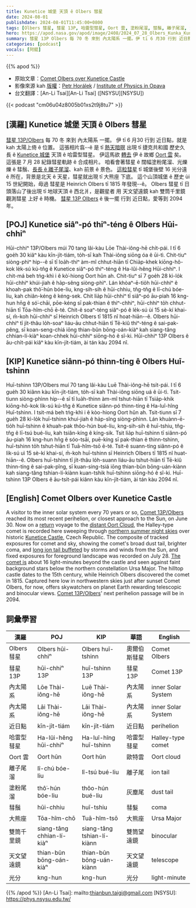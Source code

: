 ```yaml
---
title: Kunetice 城堡 天頂 ê Olbers 彗星
date: 2024-08-01
publishdate: 2024-08-01T11:45:00+0800
tags: [Olbers 彗星, 彗星 13P, 哈雷型彗星, Oort 雲, 塗粉尾溜, 彗鬚, 離子尾溜, 大熊座, 天文望遠鏡, 雙筒千里鏡, 內太陽系, 近日點, 光分]
hero: https://apod.nasa.gov/apod/image/2408/2024_07_28_Olbers_Kunka_Kunetice_1024px.jpg
summary: 彗星 13P Olbers 每 70 冬 來到 內太陽系 一擺。伊 tī 6 月30 行到 近日點，就是 kah 太陽上倚 ê 所在。
categories: [podcast]
vocals: [阿錕]
---
```


{{% apod %}}

- 原始文章：[Comet Olbers over Kunetice Castle](https://apod.nasa.gov/apod/ap240801.html)
- 影像來源 kah [版權][copyright]：[Petr Horálek](https://www.petrhoralek.com/#about-1) / [Institute of Physics in Opava](https://www.slu.cz/phys/en/)
- 台文翻譯：[An-Li Tsai][An-Li Tsai] ([NSYSU][NSYSU])

{{< podcast "cm06u04z8005b01xs2t9j8tu7" >}}

## [漢羅] Kunetice 城堡 天頂 ê Olbers 彗星
[彗星 13P/Olbers][Comet 13P/Olbers 1] 每 70 冬 來到 內太陽系 一擺。
伊 tī 6 月30 行到 近日點，就是 kah 太陽上倚 ê 位置。
這張相片翕--ê 是 tī [熱天暗暝][northern summer night skies] 出現 tī 捷克共和國 歷史久長 ê [Kunetice 城堡][Kunetice Castle] 天頂 ê 哈雷型彗星。
伊這馬欲 [轉去][return] 伊 ê 故鄉 [Oort 雲][distant Oort Cloud] 矣。
這張是 7 月 28 紀錄彗星軌跡 ê 合成相片。
咱看會著彗星 ê 闊幅塗粉尾溜、光爍爍 ê 彗鬚、[長長 ê 離子尾溜][long ion tail buffeted]、kah 前景 ê 景色。
[這粒彗星][The comet is] tī 城堡後壁 16 光分遠 ê 所在，背景是北天 ê 天星，彗星就出現 tī 大熊座 下底。
這个山頂城堡 ê 歷史 ùi 15 世紀開始，毋過 彗星是 Heinrich Olbers tī 1815 年發現--ê。
Olbers 彗星 tī 日頭落山了後出現 tī 地球天頂 ê 西北爿，是觀星者 用 天文望遠鏡 kah 雙筒千里鏡 觀測彗星 上好 ê 時機。
[彗星 13P Olbers][Comet 13P/Olbers 2] ê 後一擺 行到 近日點，愛等到 2094 年。

## [POJ] Kunetice siâⁿ-pó thiⁿ-téng ê Olbers Hūi-chhiⁿ
Hūi-chhiⁿ 13P/Olbers múi 70 tang lâi-kàu Lōe Thài-iông-hē chi̍t-pái.
I tī 6 goe̍h 30 kiâⁿ kàu kīn-ji̍t-tiám, to̍h-sī kah Thài-iông siōng óa ê ūi-tì.
Chit-tiuⁿ siòng-phìⁿ hip--ê sī tī loa̍h-thiⁿ àm-mî chhut-hiān tī Chia̍p-khek kiōng-hô-kok le̍k-sú kú-tn̂g ê Kunetice siâⁿ-pó thiⁿ-téng ê Ha-lûi-hêng Hūi-chhiⁿ.
I chit-má beh tńg-khì i ê kò͘-hiong Oort hûn ah.
Chit-tiuⁿ sī 7 goe̍h 28 kì-lo̍k hūi-chhiⁿ khúi-jiah ê ha̍p-sêng siòng-phìⁿ.
Lán khòaⁿ-ē-tio̍h hūi-chhiⁿ ê khoah-pak thô͘-hún bóe-liu, kng-sih-sih ê hūi-chhiu, tn̂g-tn̂g ê lī-chú bóe-liu, kah chiân-kéng ê kéng-sek.
Chit lia̍p hūi-chhiⁿ tī siâⁿ-pó āu-piah 16 kng-hun hn̄g ê só͘-chāi, pōe-kéng sī pak-thian ê thiⁿ-chhiⁿ, hūi-chhiⁿ to̍h chhut-hiān tī Tōa-hîm-chō ē-té.
Chit-ê soaⁿ-téng siâⁿ-pó ê le̍k-sú ùi 15 sè-kí khai-sí, m̄-koh hūi-chhiⁿ sī Heinrich Olbers tī 1815 nî hoat-hiān--ê.
Olbers hūi-chhiⁿ tī ji̍t-thâu lo̍h-soaⁿ liáu-āu chhut-hiān tī Tē-kiû thiⁿ-téng ê sai-pak-pêng, sī koan-seng-chiá iōng thian-bûn bōng-oán-kiàⁿ kah siang-tâng chhian-lí-kiàⁿ koan-chhek hūi-chhiⁿ siōng-hó ê sî-ki.
Hūi-chhiⁿ 13P Olbers ê āu-chi̍t-pái kiâⁿ kàu kīn-ji̍t-tiám, ài tán kàu 2094 nî.

## [KIP] Kunetice siânn-pó thinn-tíng ê Olbers Huī-tshinn
Huī-tshinn 13P/Olbers muí 70 tang lâi-kàu Luē Thài-iông-hē tsi̍t-pái.
I tī 6 gue̍h 30 kiânn kàu kīn-ji̍t-tiám, to̍h-sī kah Thài-iông siōng uá ê ūi-tì.
Tsit-tiunn siòng-phìnn hip--ê sī tī lua̍h-thinn àm-mî tshut-hiān tī Tsia̍p-khik kiōng-hô-kok li̍k-sú kú-tn̂g ê Kunetice siânn-pó thinn-tíng ê Ha-luî-hîng Huī-tshinn.
I tsit-má beh tńg-khì i ê kòo-hiong Oort hûn ah.
Tsit-tiunn sī 7 gue̍h 28 kì-lo̍k huī-tshinn khuí-jiah ê ha̍p-sîng siòng-phìnn.
Lán khuànn-ē-tio̍h huī-tshinn ê khuah-pak thôo-hún bué-liu, kng-sih-sih ê huī-tshiu, tn̂g-tn̂g ê lī-tsú bué-liu, kah tsiân-kíng ê kíng-sik.
Tsit lia̍p huī-tshinn tī siânn-pó āu-piah 16 kng-hun hn̄g ê sóo-tsāi, puē-kíng sī pak-thian ê thinn-tshinn, huī-tshinn to̍h tshut-hiān tī Tuā-hîm-tsō ē-té.
Tsit-ê suann-tíng siânn-pó ê li̍k-sú uì 15 sè-kí khai-sí, m̄-koh huī-tshinn sī Heinrich Olbers tī 1815 nî huat-hiān--ê.
Olbers huī-tshinn tī ji̍t-thâu lo̍h-suann liáu-āu tshut-hiān tī Tē-kiû thinn-tíng ê sai-pak-pîng, sī kuan-sing-tsiá iōng thian-bûn bōng-uán-kiànn kah siang-tâng tshian-lí-kiànn kuan-tshik huī-tshinn siōng-hó ê sî-ki.
Huī-tshinn 13P Olbers ê āu-tsi̍t-pái kiânn kàu kīn-ji̍t-tiám, ài tán kàu 2094 nî.

## [English] Comet Olbers over Kunetice Castle
A visitor to the inner solar system every 70 years or so, [Comet 13P/Olbers][Comet 13P/Olbers 1] reached its most recent perihelion, or closest approach to the Sun, on June 30.
Now on a [return][return] voyage to the [distant Oort Cloud][distant Oort Cloud], the Halley-type comet is recorded here sweeping through [northern summer night skies][northern summer night skies] over historic [Kunetice Castle][Kunetice Castle], Czech Republic.
The composite of tracked exposures for comet and sky, showing the comet's broad dust tail, brighter coma, and [long ion tail buffeted][long ion tail buffeted] by storms and winds from the Sun, and fixed exposures for foreground landscape was recorded on July 28.
[The comet is][The comet is] about 16 light-minutes beyond the castle and seen against faint background stars below the northern constellation Ursa Major.
The hilltop castle dates to the 15th century, while Heinrich Olbers discovered the comet in 1815.
Captured here low in northwestern skies just after sunset Comet Olbers, for now, offers skywatchers on planet Earth rewarding telescopic and binocular views.
[Comet 13P/Olbers][Comet 13P/Olbers 2]' next perihelion passage will be in 2094.

## 詞彙學習

|漢羅|POJ|KIP|華語|English|
|-|-|-|-|-|
|Olbers 彗星|Olbers hūi-chhiⁿ|Olbers huī-tshinn|奧爾伯斯彗星|Comet Olbers|
|彗星 13P|hūi-chhiⁿ 13P|huī-tshinn 13P|彗星 13P|Comet 13P|
|內太陽系|Lōe Thài-iông-hē|Luē Thài-iông-hē|內太陽系|inner Solar System|
|內太陽系|Lāi Thài-iông-hē|Lāi Thài-iông-hē|內太陽系|inner Solar System|
|近日點|kīn-ji̍t-tiám|kīn-ji̍t-tiám|近日點|perihelion|
|哈雷型彗星|Ha-lûi-hêng hūi-chhiⁿ|Ha-luî-hîng huī-tshinn|哈雷型彗星|Halley-type comet|
|Oort 雲|Oort hûn|Oort hûn|歐特雲|Oort cloud|
|離子尾溜|lî-chú bóe-liu|lî-tsú bué-liu|離子尾|ion tail|
|塗粉尾溜|thô͘-hún bóe-liu|thôo-hún bué-liu|灰塵尾|dust tail|
|彗鬚|hūi-chhiu|huī-tshiu|彗髮|coma|
|大熊座|Tōa-hîm-chō|Tuā-hîm-tsō|大熊座|Ursa Major|
|雙筒千里鏡|siang-tâng chhian-lí-kiàⁿ|siang-tâng tshian-lí-kiànn|雙筒望遠鏡|binocular|
|天文望遠鏡|thian-bûn bōng-oán-kiàⁿ|thian-bûn bōng-uán-kiànn|天文望遠鏡|telescope|
|光分|kng-hun|kng-hun|光分|light-minute|

{{% /apod %}}
[An-Li Tsai]: mailto:thianbun.taigi@gmail.com
[NSYSU]: https://phys.nsysu.edu.tw/

[copyright]: https://apod.nasa.gov/apod/fap/lib/about_apod.html#srapply
[License3]: https://creativecommons.org/licenses/by/3.0/
[License2]:https://creativecommons.org/licenses/by-nc-nd/2.0/

[Comet 13P/Olbers 1]:https://en.wikipedia.org/wiki/13P/Olbers
[return]:https://ui.adsabs.harvard.edu/abs/2014A%26A...563A.122W/abstract
[distant Oort Cloud]:https://science.nasa.gov/solar-system/oort-cloud/
[northern summer night skies]:https://www.petrhoralek.com/?p=24524
[Kunetice Castle]:https://en.wikipedia.org/wiki/Kun%C4%9Btick%C3%A1_hora_Castle
[long ion tail buffeted]:https://www.astrobin.com/cfn0wo/B/
[The comet is]:https://theskylive.com/13p-info
[Comet 13P/Olbers 2]:https://cometography.com/pcomets/013p.html
